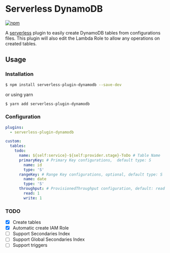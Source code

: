 # Serverless DynamoDB

[![npm](https://img.shields.io/npm/v/serverless-plugin-dynamodb.svg)](https://www.npmjs.com/package/serverless-plugin-dynamodb)

A [serverless](https://serverless.com) plugin to easily create DynamoDB tables from configurations files. This plugin will also edit the Lambda Role to allow any operations on created tables.

## Usage

### Installation

```bash
$ npm install serverless-plugin-dynamodb --save-dev
```
or using yarn
```bash
$ yarn add serverless-plugin-dynamodb
```

### Configuration

```yaml
plugins:
  - serverless-plugin-dynamodb

custom:
  tables:
    todo:
      name: ${self:service}-${self:provider.stage}-ToDo # Table Name
      primaryKey: # Primary Key configurations,  default type: S
        name: id
        type: 'S'
      rangeKey: # Range Key configurations, optional, default type: S
        name: date
        type: 'S'
      throughput: # ProvisionedThroughput configuration, default: read 1 and write 1
        read: 1
        write: 1
```

### TODO

- [x] Create tables
- [x] Automatic create IAM Role
- [ ] Support Secondaries Index
- [ ] Support Global Secondaries Index
- [ ] Support triggers
